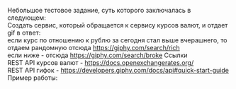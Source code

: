 Небольшое тестовое задание, суть которого заключалась в следующем:   
Создать сервис, который обращается к сервису курсов валют, и отдает gif в ответ:  
если курс по отношению к рублю за сегодня стал выше вчерашнего, то отдаем рандомную отсюда https://giphy.com/search/rich   
если ниже - отсюда https://giphy.com/search/broke 
Ссылки  
REST API курсов валют - https://docs.openexchangerates.org/   
REST API гифок - https://developers.giphy.com/docs/api#quick-start-guide   
Пример работы:  
